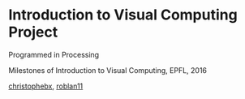 # Introduction to Visual Computing Project

Programmed in Processing

Milestones of Introduction to Visual Computing, EPFL, 2016

[christophebx](https://github.com/christophebx), [roblan11](https://github.com/roblan11)
